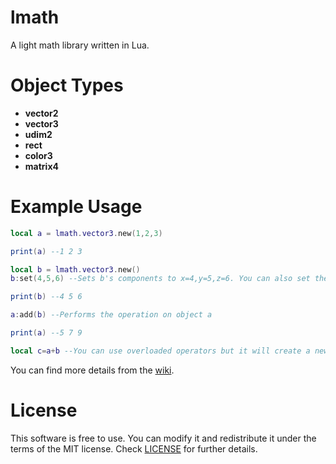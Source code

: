 # lmath
A light math library written in Lua.

# Object Types

- **vector2**
- **vector3**
- **udim2**
- **rect**
- **color3**
- **matrix4**

# Example Usage
```lua
local a = lmath.vector3.new(1,2,3)

print(a) --1 2 3

local b = lmath.vector3.new()
b:set(4,5,6) --Sets b's components to x=4,y=5,z=6. You can also set them manually (Ex: b.x=4)

print(b) --4 5 6

a:add(b) --Performs the operation on object a

print(a) --5 7 9

local c=a+b --You can use overloaded operators but it will create a new object each time.
```
You can find more details from the [wiki](https://github.com/ShoesForClues/lmath/wiki).

# License
This software is free to use. You can modify it and redistribute it under the terms of the 
MIT license. Check [LICENSE](LICENSE) for further details.
